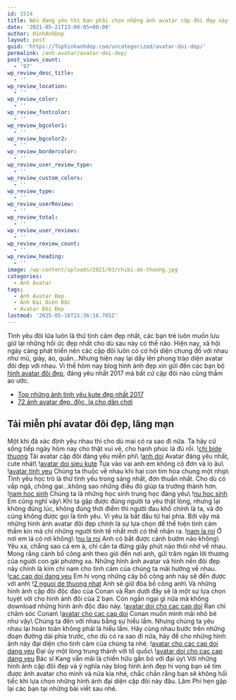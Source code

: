 ```yaml
---
id: 1514
title: Nếu đang yêu thì bạn phải chọn những ảnh avatar cặp đôi đẹp này
date: '2021-05-21T23:00:05+00:00'
author: HinhAnhDep
layout: post
guid: 'https://Tophinhanhdep.com/uncategorized/avatar-doi-dep/'
permalink: /anh-avatar/avatar-doi-dep/
post_views_count:
  - '97'
wp_review_desc_title:
  - ''
wp_review_location:
  - ''
wp_review_color:
  - ''
wp_review_fontcolor:
  - ''
wp_review_bgcolor1:
  - ''
wp_review_bgcolor2:
  - ''
wp_review_bordercolor:
  - ''
wp_review_user_review_type:
  - ''
wp_review_custom_colors:
  - ''
wp_review_type:
  - ''
wp_review_userReview:
  - ''
wp_review_total:
  - ''
wp_review_user_reviews:
  - ''
wp_review_review_count:
  - ''
wp_review_heading:
  - ''
image: /wp-content/uploads/2021/03/chibi-de-thuong.jpg
categories:
  - Ảnh Avatar
tags:
  - Ảnh Avatar Đẹp
  - Ảnh Đại Diện Độc
  - Avatar Đôi Đẹp
lastmod: '2025-05-16T15:36:16.765Z'
---
```

Tình yêu đôi lứa luôn là thứ tình cảm đẹp nhất, các bạn trẻ luôn muốn lưu giữ lại những hồi ức đẹp nhất cho dù sau này có thế nào. Hiện nay, xã hội ngày càng phát triển nên các cặp đôi luôn có cơ hội diện chung đồ với nhau như mũ, giày, áo, quần...Nhưng hiện nay lại dấy lên phong trào diện avatar đôi đẹp với nhau. Vì thế hôm nay blog hình ảnh đẹp xin gửi đến các bạn bộ [hình avatar đôi đẹp](https://tophinhanhdep.com/anh-avatar/avatar-doi-dep/), đáng yêu nhất 2017 mà bất cứ cặp đôi nào cũng thầm ao ước.

- [Top những ảnh tình yêu kute đẹp nhất 2017](https://tophinhanhdep.com/anh-tinh-yeu/tai-anh-tinh-yeu-de-thuong/)
- [72 ảnh avatar đẹp, độc, lạ cho dân chơi](https://tophinhanhdep.com/anh-avatar/hinh-anh-avatar-dep-doc-la/)

## Tải miễn phí avatar đôi đẹp, lãng mạn

Một khi đã xác định yêu nhau thì cho dù mai có ra sao đi nữa. Ta hãy cứ sống tiếp ngày hôm nay cho thật vui vẻ, cho hạnh phúc là đủ rồi. \![chi bide thuong](https://tophinhanhdep.com/wp-content/uploads/2021/03/chibi-de-thuong.jpg) Tải avatar cặp đôi đáng yêu miễn phi\ \![anh doi](https://tophinhanhdep.com/wp-content/uploads/2021/03/anh-doi.jpg) Avatar đáng yêu nhất, cute nhát\ \![avatar doi sieu kute](https://tophinhanhdep.com/wp-content/uploads/2021/03/avatar-doi-sieu-kute.jpg) Tựa vào vai anh em không cô đơn và lo âu\ \![avatar tinh yeu](https://tophinhanhdep.com/wp-content/uploads/2021/03/avatar-tinh-yeu.jpg) Chúng ta thuộc về nhau khi hai con tim hòa chung một nhịp\ Tình yêu học trò là thứ tình yêu trong sáng nhất, đơn thuần nhất. Cho dù có vấp ngã, chông gai...không sao những điều đó giúp ta trưởng thành hơn. \![nam hoc sinh](https://tophinhanhdep.com/wp-content/uploads/2021/03/nam-hoc-sinh.jpg) Chúng ta là những học sinh trung học đáng yêu\ \![nu hoc sinh](https://tophinhanhdep.com/wp-content/uploads/2021/03/nu-hoc-sinh.jpg) Em cũng nghĩ vậy\ Khi ta gặp được đúng người ta yêu thật lòng, nhưng lại không đúng lúc, không đúng thời điểm thì người đau khổ chính là ta, và đó cũng không được gọi là tình yêu. Vì yêu là bắt đầu từ hai phía. Bởi vậy mà những hình ảnh avatar đôi đẹp chính là sự lựa chọn để thể hiện tình cảm thầm kín mà chỉ những người tinh tế nhất mới có thể nhận ra. \![nam la roi](https://tophinhanhdep.com/wp-content/uploads/2021/03/nam-la-roi.jpg) Ở nơi em lá có rơi không\ \![nu la roi](https://tophinhanhdep.com/wp-content/uploads/2021/03/nu-la-roi.jpg) Anh có bắt được cánh bướm nào không\ Yêu xa, chẳng sao cả em à, chỉ cần ta đừng giây phút nào thôi nhớ về nhau. Mong rằng cánh bồ công anh theo gió đến nơi anh, gửi trăm ngàn lời thương của người con gái phương xa. Những hình ảnh avatar và hình nền đôi đẹp này chính là kim chỉ nam cho tình cảm của chúng ta mãi hướng về nhau. \![cac cap doi dang yeu](https://tophinhanhdep.com/wp-content/uploads/2021/03/cac-cap-doi-dang-yeu.jpg) Em hi vọng những cây bồ công anh này sẽ đến được với anh\ \![2 nguoi de thuong nhat](https://tophinhanhdep.com/wp-content/uploads/2021/03/2-nguoi-de-thuong-nhat.jpg) Anh sẽ giữ đóa bồ công anh\ Và những hình ảnh cặp đôi độc đáo của Conan và Ran dưới đây sẽ là một sự lựa chọn tuyệt vời cho hình ảnh đôi của 2 bạn. Còn ngần ngại gì nữa mà không download những hình ảnh độc đáo này. \![avatar doi cho cac cap doi](https://tophinhanhdep.com/wp-content/uploads/2021/03/avatar-doi-cho-cac-cap-doi.jpg) Ran chỉ chăm sóc Conan\ \![avatar cho cac cap doi](https://tophinhanhdep.com/wp-content/uploads/2021/03/avatar-cho-cac-cap-doi.jpg) Conan muốn mình mãi nhỏ bé như vậy\ Chúng ta đến với nhau bằng sự hiểu lầm. Nhưng chúng ta yêu nhau lại hoàn toàn không phải là hiểu lầm. Hãy cùng nhau bước trên những đoạn đường dài phía trước, cho dù có ra sao đi nữa, hãy để cho những hình ảnh này đại diện cho tình cảm của chúng ta nhé. \![avatar cho cac cap doi dang yeu](https://tophinhanhdep.com/wp-content/uploads/2021/03/avatar-cho-cac-cap-doi-dang-yeu.jpg) Đại úy một lòng trung thành với tổ quốc\ \![avatar doi cho cac cap dang yeu](https://tophinhanhdep.com/wp-content/uploads/2021/03/avatar-doi-cho-cac-cap-dang-yeu.jpg) Bác sĩ Kang vẫn mãi là chiến hữu gắn bó với đại úy\ Với những hình ảnh cặp đôi đẹp và ý nghĩa này blog hình ảnh đẹp hi vọng bạn sẽ tìm được ảnh avatar cho mình và nửa kia nhé, chắc chắn rằng bạn sẽ không hối tiếc khi lựa chọn những hình ảnh đại diện cặp đôi này đâu. Lâm Phi hẹn gặp lại các bạn tại những bài viết sau nhé.
